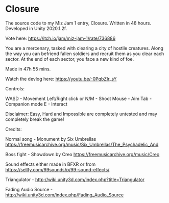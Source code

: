 # Closure

The source code to my Miz Jam 1 entry, Closure. Written in 48 hours. Developed in Unity 2020.1.2f.

Vote here: https://itch.io/jam/miz-jam-1/rate/736886

You are a mercenary, tasked with clearing a city of hostile creatures. Along the way you can befriend fallen soldiers and recruit them as you clear each sector. At the end of each sector, you face a new kind of foe.

Made in 47h 55 mins.

Watch the devlog here: https://youtu.be/-0PqbZIr_sY

Controls:

WASD - Movement
Left/Right click or N/M - Shoot
Mouse - Aim
Tab - Companion mode
E - Interact

Disclaimer: Easy, Hard and Impossible are completely untested and may completely break the game!

Credits:

Normal song - Monument by Six Umbrellas https://freemusicarchive.org/music/Six_Umbrellas/The_Psychadelic_And

Boss fight - Showdown by Creo https://freemusicarchive.org/music/Creo

Sound effects either made in BFXR or from https://sellfy.com/99sounds/p/99-sound-effects/

Triangulator - http://wiki.unity3d.com/index.php?title=Triangulator

Fading Audio Source - http://wiki.unity3d.com/index.php/Fading_Audio_Source
